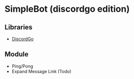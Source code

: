 # SimpleBot (discordgo edition)

## Libraries
- [DiscordGo](https://github.com/bwmarrin/discordgo)

## Module
- Ping/Pong
- Expand Message Link (Todo)
